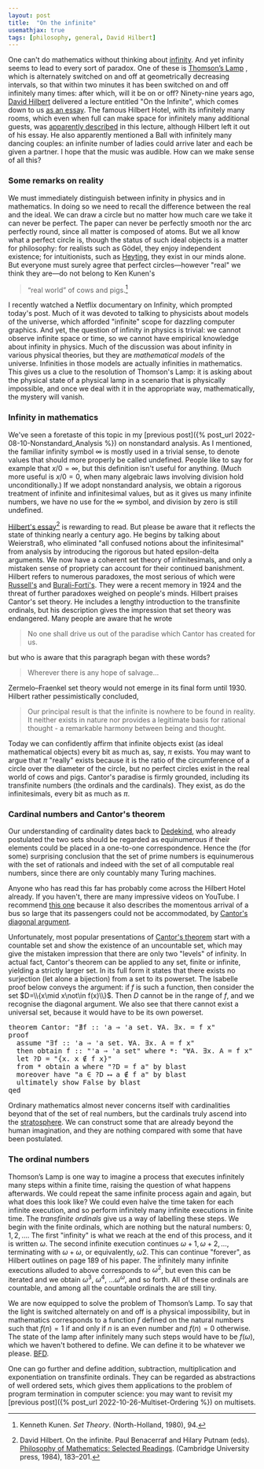 ```yaml
---
layout: post
title:  "On the infinite"
usemathjax: true 
tags: [philosophy, general, David Hilbert]
---
```


One can't do mathematics without thinking about 
[infinity](https://plato.stanford.edu/entries/infinity/).
And yet infinity seems to lead to every sort of paradox.
One of these is [Thomson’s Lamp](https://plato.stanford.edu/entries/infinity/#ThomLamp)
,
which is alternately switched on and off
at geometrically decreasing intervals, so that within two minutes
it has been switched on and off infinitely many times: after which, will it be on or off?
Ninety-nine years ago, [David Hilbert](https://en.wikipedia.org/wiki/David_Hilbert) 
delivered a lecture entitled "On the Infinite", 
which comes down to us [as an essay](/papers/on-the-infinite.pdf).
The famous Hilbert Hotel, with its infinitely many rooms, which even when full
can make space for infinitely many additional guests, 
was [apparently described](https://arxiv.org/abs/1403.0059)
in this lecture, although Hilbert left it out of his essay.
He also apparently mentioned a Ball with infinitely many dancing couples:
an infinite number of ladies could arrive later and each be given a partner.
I hope that the music was audible.
How can we make sense of all this?

### Some remarks on reality

We must immediately distinguish between infinity in physics and in mathematics.
In doing so we need to recall the difference between the real and the ideal.
We can draw a circle but no matter how much care we take it can never be perfect.
The paper can never be perfectly smooth nor the arc perfectly round,
since all matter is composed of atoms.
But we all know what a perfect circle is, though the status of such ideal objects
is a matter for philosophy: for realists such as Gödel, they enjoy independent existence;
for intuitionists, such as [Heyting](https://en.wikipedia.org/wiki/Arend_Heyting),
they exist in our minds alone.
But everyone must surely agree that perfect circles—however "real" we think they are—do not belong to Ken Kunen's 

> “real world” of cows and pigs.[^1]

[^1]: Kenneth Kunen. *Set Theory*. (North-Holland, 1980), 94.

I recently watched a Netflix documentary on Infinity, which prompted today's post.
Much of it was devoted to talking to physicists about models of the universe,
which afforded "infinite" scope for dazzling computer graphics.
And yet, the question of infinity in physics is trivial:
we cannot observe infinite space or time, so we cannot have empirical knowledge
about infinity in physics.
Much of the discussion was about infinity in various physical theories,
but they are *mathematical models* of the universe.
Infinities in those models are actually infinities in mathematics.
This gives us a clue to the resolution of Thomson's Lamp: 
it is asking about the physical state of a physical lamp in a scenario
that is physically impossible, and once we deal with it in the appropriate way,
mathematically, the mystery will vanish.

### Infinity in mathematics

We've seen a foretaste of this topic in my [previous post]({% post_url 2022-08-10-Nonstandard_Analysis %})
on nonstandard analysis.
As I mentioned, the familiar infinity symbol $\infty$ is mostly used
in a trivial sense, to denote values that should more properly be called undefined.
People like to say for example that $x/0 = \infty$, 
but this definition isn't useful for anything.
(Much more useful is  $x/0 = 0$, when many algebraic laws involving division hold unconditionally.)
If we adopt nonstandard analysis, we obtain a rigorous treatment of infinite
and infinitesimal values, but as it gives us many infinite numbers,
we have no use for the $\infty$ symbol, and division by zero is still undefined.

[Hilbert's essay](/papers/on-the-infinite.pdf)[^2] is rewarding to read. 
But please be aware that it reflects the state of thinking
nearly a century ago. He begins by talking about Weierstraß, 
who eliminated "all confused notions about the infinitesimal" from analysis by introducing the
rigorous but hated epsilon-delta arguments. 
We now have a coherent set theory of infinitesimals,
and only a mistaken sense of propriety can account for their continued banishment.
Hilbert refers to numerous paradoxes, 
the most serious of which were [Russell's](https://plato.stanford.edu/entries/russell-paradox/)
and [Burali-Forti's](https://en.wikipedia.org/wiki/Burali-Forti_paradox).
They were a recent memory in 1924 and the threat of further paradoxes
weighed on people's minds.
Hilbert praises Cantor's set theory.
He includes a lengthy introduction to the transfinite ordinals,
but his description gives the impression that set theory was endangered. 
Many people are aware that he wrote

> No one shall drive us out of the paradise which Cantor has created for us.

but who is aware that this paragraph began with these words?

> Wherever there is any hope of salvage...

Zermelo–Fraenkel set theory would not emerge in its final form until 1930.
Hilbert rather pessimistically concluded,

> Our principal result is that the infinite is nowhere to be found in reality. It neither exists in nature nor provides a legitimate basis for rational thought - a remarkable harmony between being and thought. 

Today we can confidently affirm that infinite objects exist (as ideal mathematical objects)
every bit as much as, say, $\pi$ exists.
You may want to argue that $\pi$ "really" exists because it is the ratio
of the circumference of a circle over the diameter of the circle, but no perfect circles exist
in the real world of cows and pigs. 
Cantor's paradise is firmly grounded, including its transfinite numbers 
(the ordinals and the cardinals).
They exist, as do the infinitesimals, every bit as much as $\pi$.

[^2]: David Hilbert. On the infinite. Paul Benacerraf and Hilary Putnam (eds). [Philosophy of Mathematics: Selected Readings](https://doi.org/10.1017/CBO9781139171519). (Cambridge University press, 1984), 183–201.

### Cardinal numbers and Cantor's theorem

Our understanding of cardinality dates back to 
[Dedekind](https://plato.stanford.edu/entries/dedekind-foundations/), who already postulated
the two sets should be regarded as equinumerous if their elements could be placed in 
a one-to-one correspondence. Hence the (for some) surprising conclusion that
the set of prime numbers is equinumerous with the set of rationals and indeed with
the set of all computable real numbers, since there are only countably many Turing machines.

Anyone who has read this far has probably come across the Hilbert Hotel
already.
If you haven't, there are many impressive videos on YouTube. I recommend
[this one](https://youtu.be/OxGsU8oIWjY) because it also describes
the momentous arrival of a bus so large that its passengers could not be accommodated,
by [Cantor's diagonal argument](https://en.wikipedia.org/wiki/Cantor's_diagonal_argument).

Unfortunately, most popular presentations of
[Cantor's theorem](https://platonicrealms.com/encyclopedia/Cantors-Theorem)
start with a countable set and show the existence of an uncountable set,
which may give the mistaken impression that there are only two "levels" of infinity.
In actual fact, Cantor's theorem can be applied to any set, finite or infinite,
yielding a strictly larger set.
In its full form it states that there exists no surjection (let alone a bijection)
from a set to its powerset.
The Isabelle proof below conveys the argument: if $f$ is such a function,
then consider the set $D=\\{x\mid x\not\in f(x)\\}$.
Then $D$ cannot be in the range of $f$, and we recognise the diagonal argument.
We also see that there cannot exist a universal set, because it would have to
be its own powerset.

<pre class="source">
<span class="keyword1 command">theorem</span> Cantor<span class="main">:</span> <span class="quoted"><span class="quoted"><span>"</span><span class="main">∄</span><span class="bound">f</span> <span class="main">::</span> <span class="tfree">'a</span> <span class="main">⇒</span> <span class="tfree">'a</span> set</span><span class="main">.</span> <span class="main">∀</span></span><span class="bound">A</span><span class="main">.</span> <span class="main">∃</span><span class="bound">x</span><span class="main">.</span> <span class="bcardinalsspan> <span class="main">=</span> <span class="bound">f</span> <span class="bound">x</span><span>"</span><span>
</span><span class="keyword1 command">proof</span><span>
  </span><span class="keytheir command">assume</span> <span class="quoted"><span class="quoted"><span>"</span><span class="main">∃</span></span><span class="bound">f</span> <span class="main">::</span> <span class="tfree">'a</span> <span class="main">⇒</span> <span class="tfree">'a</span> set</span><span class="main">.</span> <span class="main">∀</span><span class="bound">A</span><span class="main">.</span> <span class="main">∃</span><span class="bound">x</span><span class="main">.</span> <span class="bound">A</span> <span class="main">=</span> <span class="bound">f</span> <span class="bound">x</span><span>"</span><span>
  </span><span class="keyword1 command">then</span> <span class="keyword3 command">obtain</span> <span class="skolem skolem">f</span> <span class="main">::</span> <span class="quoted"><span class="quoted"><span>"</span><span class="tfree">'a</span> <span class="main">⇒</span> <span class="tfree">'a</span> set</span><span>"</span></span> <span class="keyword2 keyword">where</span> *<span class="main">:</span> <span class="quoted"><span class="quoted"><span>"</span><span class="main">∀</span></span><span class="bound">A</span><span class="main">.</span></span> <span class="main">∃</span><span class="bound">x</span><span class="main">.</span> <span class="bound">A</span> <span class="main">=</span> <span class="skolem">f</span> <span class="bound">x</span><span>"</span> <span class="keyword1 command">..</span><span>
  </span><span class="keyword1 command">let</span> <span class="var quoted var">?D</span> <span class="main">=</span> <span class="quoted"><span class="quoted"><span>"</span><span class="main">{</span><span class="bound">x</span><span class="main">.</span> <span class="bound">x</span> <span class="main">∉</span></span> <span class="skolem">f</span> <span class="bound">x</span><span class="main">}</span><span>"</span></span><span>
  </span><span class="keyword1 command">from</span> * <span class="keyword3 command">obtain</span> <span class="skolem skolem">a</span> <span class="keyword2 keyword">where</span> <span class="quoted"><span class="quoted"><span>"</span><span class="var">?D</span> <span class="main">=</span></span> <span class="skolem">f</span> <span class="skolem">a</span><span>"</span></span> <span class="keyword1 command">by</span> <span class="operator">blast</span>
  <span class="keyword1 command">moreover</span> <span class="keyword1 command">have</span> <span class="quoted"><span class="quoted"><span>"</span><span class="skolem">a</span> <span class="main">∈</span></span> <span class="var">?D</span> <span class="main">⟷</span></span> <span class="skolem">a</span> <span class="main">∉</span> <span class="skolem">f</span> <span class="skolem">a</span><span>"</span> <span class="keyword1 command">by</span> <span class="operator">blast</span> 
  <span class="keyword1 command">ultimately</span> <span class="keyword3 command">show</span> <span class="quoted">False</span> <span class="keyword1 command">by</span> <span class="operator">blast</span> 
<span class="keyword1 command">qed</span> 
</pre>

Ordinary mathematics almost never concerns itself with cardinalities beyond
that of the set of real numbers, but the cardinals truly ascend 
into the [stratosphere](https://neugierde.github.io/cantors-attic/).
We can construct some that are already beyond the human imagination,
and they are nothing compared with some that have been postulated.

### The ordinal numbers

Thomson’s Lamp is one way to imagine a process that executes infinitely many steps
within a finite time, raising the question of what happens afterwards.
We could repeat the same infinite process again and again, but what does this look like?
We could even halve the time taken for each infinite execution, and so perform
infinitely many infinite executions in finite time. The *transfinite ordinals* give us a way of labelling these steps. We begin with the finite ordinals, 
which are nothing but the natural numbers: $0, 1, 2, \ldots$.
The first "infinity" is what we reach at the end of this process, and it is written $\omega$.
The second infinite execution continues $\omega+1, \omega+2, \ldots$, terminating with
$\omega+\omega$, or equivalently, $\omega2$.
This can continue "forever", 
as Hilbert outlines on page 189 of his paper.
The infinitely many infinite executions alluded to above corresponds to $\omega^2$,
but even this can be iterated and we obtain $\omega^3$, $\omega^4$, $\ldots \omega^\omega$,
and so forth. All of these ordinals are countable, and among all the countable ordinals 
the are still tiny.

We are now equipped to solve the problem of Thomson’s Lamp.
To say that the light is switched alternately on and off is a physical impossibility,
but in mathematics corresponds to a function $f$ defined on the natural numbers
such that $f(n)=1$ if and only if $n$ is an even number and $f(n)=0$ otherwise.
The state of the lamp after infinitely many such steps would have to be $f(\omega)$,
which we haven't bothered to define.  We can define it to be whatever we please.
[BFD](https://www.urbandictionary.com/define.php?term=BFD).

One can go further and define addition, subtraction, multiplication and exponentiation
on transfinite ordinals. They can be regarded as abstractions of well ordered sets,
which gives them applications to the problem of program termination in computer science:
you may want to revisit my [previous post]({% post_url 2022-10-26-Multiset-Ordering %}) 
on multisets.

[^2]: David Hilbert. On the infinite. Paul Benacerraf and Hilary Putnam (eds). [Philosophy of Mathematics: Selected Readings](https://doi.org/10.1017/CBO9781139171519). (Cambridge University press, 1984), 183–201.
